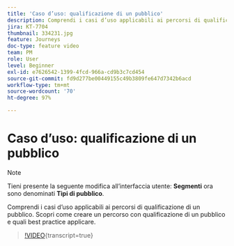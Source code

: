 ```yaml
---
title: 'Caso d’uso: qualificazione di un pubblico'
description: Comprendi i casi d’uso applicabili ai percorsi di qualificazione di un pubblico. Scopri come creare un percorso con qualificazione di un pubblico e quali best practice applicare.
jira: KT-7704
thumbnail: 334231.jpg
feature: Journeys
doc-type: feature video
team: PM
role: User
level: Beginner
exl-id: e7626542-1399-4fcd-966a-cd9b3c7cd454
source-git-commit: fd9d277be00449155c49b3809fe647d7342b6acd
workflow-type: tm+mt
source-wordcount: '70'
ht-degree: 97%

---
```


# Caso d’uso: qualificazione di un pubblico

>[!NOTE]
>Tieni presente la seguente modifica all’interfaccia utente: **Segmenti** ora sono denominati **Tipi di pubblico**.

Comprendi i casi d’uso applicabili ai percorsi di qualificazione di un pubblico. Scopri come creare un percorso con qualificazione di un pubblico e quali best practice applicare.

>[!VIDEO](https://video.tv.adobe.com/v/334231?quality=12&learn=on){transcript=true}
